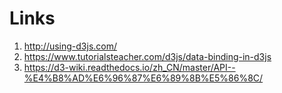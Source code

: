 # Links
1. http://using-d3js.com/
2. https://www.tutorialsteacher.com/d3js/data-binding-in-d3js
3. https://d3-wiki.readthedocs.io/zh_CN/master/API--%E4%B8%AD%E6%96%87%E6%89%8B%E5%86%8C/

